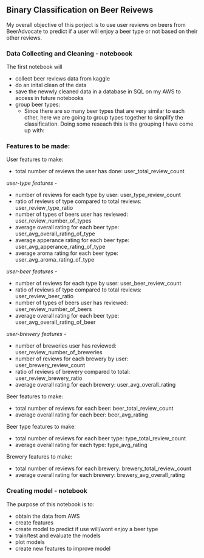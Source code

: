 ## Binary Classification on Beer Reivews
My overall objective of this porject is to use user reviews on beers from BeerAdvocate to predict if a user will enjoy a beer type or not based on their other reviews. 


### Data Collecting and Cleaning - noteboook 
The first notebook will 
- collect beer reviews data from kaggle
- do an inital clean of the data 
- save the newwly cleaned data in a database in SQL on my AWS to access in future notebooks
- group beer types: 
    - Since there are so many beer types that are very similar to each other, here we are going to group types together to simplify the classification. Doing some reseach this is the grouping I have come up with:



### Features to be made: 
User features to make:
   - total number of reviews the user has done: user_total_review_count  
   
 _user-type features_ -
   - number of reviews for each type by user: user_type_review_count
   - ratio of reviews of type compared to total reviews: user_review_type_ratio 
   - number of types of beers user has reviewed: user_review_number_of_types  
   - average overall rating for each beer type: user_avg_overall_rating_of_type
   - average apperance rating for each beer type: user_avg_apperance_rating_of_type
   - average aroma rating for each beer type: user_avg_aroma_rating_of_type
   
  _user-beer features_ -
   - number of reviews for each type by user: user_beer_review_count
   - ratio of reviews of type compared to total reviews: user_review_beer_ratio 
   - number of types of beers user has reviewed: user_review_number_of_beers  
   - average overall rating for each beer type: user_avg_overall_rating_of_beer 
   
   _user-brewery features_ - 
   - number of breweries user has reviewed: user_review_number_of_breweries
   - number of reviews for each brewery by user: user_brewery_review_count
   - ratio of reviews of brewery compared to total: user_review_brewery_ratio
   - average overall rating for each brewery: user_avg_overall_rating
        
Beer features to make:
   - total number of reviews for each beer: beer_total_review_count
   - average overall rating for each beer: beer_avg_rating
    
Beer type features to make:
   - total number of reviews for each beer type: type_total_review_count
   - average overall rating for each type: type_avg_rating 

Brewery features to make:
   - total number of reviews for each brewery: brewery_total_review_count
   - average overall rating for each brewery: brewery_avg_overall_rating 



### Creating model - notebook 
The purpose of this notebook is to:
- obtain the data from AWS
- create features
- create model to predict if use will/wont enjoy a beer type
- train/test and evaluate the models
- plot models
- create new features to improve model
